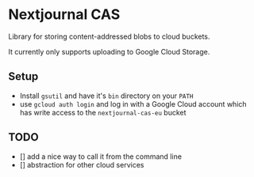 # Nextjournal CAS

Library for storing content-addressed blobs to cloud buckets.

It currently only supports uploading to Google Cloud Storage.

## Setup

- Install `gsutil` and have it's `bin` directory on your `PATH`
- use `gcloud auth login` and log in with a Google Cloud account which has write
access to the `nextjournal-cas-eu` bucket

## TODO

- [] add a nice way to call it from the command line
- [] abstraction for other cloud services
